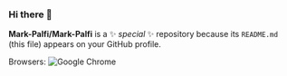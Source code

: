 ### Hi there 👋

**Mark-Palfi/Mark-Palfi** is a ✨ _special_ ✨ repository because its `README.md` (this file) appears on your GitHub profile.

Browsers:
![Google Chrome](https://img.shields.io/badge/Google%20Chrome-4285F4?style=for-the-badge&logo=GoogleChrome&logoColor=white)
